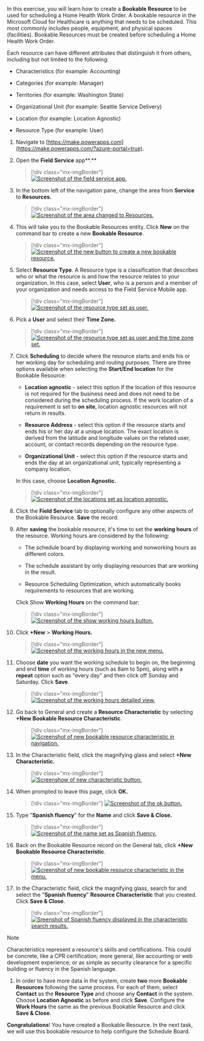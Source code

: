 In this exercise, you will learn how to create a **Bookable Resource** to be used for scheduling a Home Health Work Order. A bookable resource in the Microsoft Cloud for Healthcare is anything that needs to be scheduled. This most commonly includes people, equipment, and physical spaces (facilities). Bookable Resources must be created before scheduling a Home Health Work Order.

Each resource can have different attributes that distinguish it from others, including but not limited to the following:

-   Characteristics (for example: Accounting)

-   Categories (for example: Manager)

-   Territories (for example: Washington State)

-   Organizational Unit (for example: Seattle Service Delivery)

-   Location (for example: Location Agnostic)

-   Resource Type (for example: User)

1.  Navigate to [https://make.powerapps.com](https://make.powerapps.com/?azure-portal=true).

1.  Open the **Field Service** app**.**

	> [!div class="mx-imgBorder"]
	> [![Screenshot of the field service app.](../media/field-service.png)](../media/field-service.png#lightbox)

1.  In the bottom left of the navigation pane, change the area from **Service** to **Resources.**

	> [!div class="mx-imgBorder"]
	> [![Screenshot of the area changed to Resources.](../media/resources.png)](../media/resources.png#lightbox)

1.  This will take you to the Bookable Resources entity. Click **New** on the command bar to create a new **Bookable Resource**.

	> [!div class="mx-imgBorder"]
	> [![Screenshot of the new button to create a new bookable resource.](../media/new-bookable-resource.png)](../media/new-bookable-resource.png#lightbox)

1.  Select **Resource Type**. A Resource type is a classification that describes who or what the resource is and how the resource relates to your organization. In this case, select **User**, who is a person and a member of your organization and needs access to the Field Service Mobile app.

	> [!div class="mx-imgBorder"]
	> [![Screenshot of the resource type set as user.](../media/user.png)](../media/user.png#lightbox)

1.  Pick a **User** and select their **Time Zone.**

	> [!div class="mx-imgBorder"]
	> [![Screenshot of the resource type set as user and the time zone set.](../media/user-resource-type.png)](../media/user-resource-type.png#lightbox)

1.  Click **Scheduling** to decide where the resource starts and ends his or her working day for scheduling and routing purposes. There are three options available when selecting the **Start/End location** for the Bookable Resource:

	-   **Location agnostic** - select this option if the location of this resource is not required for the business need and does not need to be considered during the scheduling process. If the work location of a requirement is set to **on site**, location agnostic resources will not return in results.
	
	-   **Resource Address** - select this option if the resource starts and ends his or her day at a unique location. The exact location is derived from the latitude and longitude values on the related user, account, or contact records depending on the resource type. 
	
	-   **Organizational Unit** - select this option if the resource starts and ends the day at an organizational unit, typically representing a company location.

	In this case, choose **Location Agnostic.**

	> [!div class="mx-imgBorder"]
	> [![Screenshot of the locations set as location agnostic.](../media/location-agnostic.png)](../media/location-agnostic.png#lightbox)

1.  Click the **Field Service** tab to optionally configure any other aspects of the Bookable Resource. **Save** the record.

1.  After **saving** the bookable resource, it's time to set the **working hours** of the resource. Working hours are considered by the following:

	-   The schedule board by displaying working and nonworking hours as different colors.
	
	-   The schedule assistant by only displaying resources that are working in the result.
	
	-   Resource Scheduling Optimization, which automatically books requirements to resources that are working.

	Click Show **Working Hours** on the command bar:

	> [!div class="mx-imgBorder"]
	> [![Screenshot of the show working hours button.](../media/show-work-hours.png)](../media/show-work-hours.png#lightbox)

1. Click **+New** > **Working Hours.**

	> [!div class="mx-imgBorder"]
	> [![Screenshot of the working hours in the new menu.](../media/working-hours.png)](../media/working-hours.png#lightbox)

1. Choose **date** you want the working schedule to begin on, the beginning and end **time** of working hours (such as 8am to 5pm), along with a **repeat** option such as "every day" and then click off Sunday and Saturday. Click **Save**.

	> [!div class="mx-imgBorder"]
	> [![Screenshot of the working hours detailed view.](../media/work-hour-details.png)](../media/work-hour-details.png#lightbox)

1. Go back to General and create a **Resource Characteristic** by selecting **+New Bookable Resource Characteristic**.

	> [!div class="mx-imgBorder"]
	> [![Screenshot of new bookable resource characteristic in navigation.](../media/new-bookable-resource-characteristic.png)](../media/new-bookable-resource-characteristic.png#lightbox)

1. In the Characteristic field, click the magnifying glass and select **+New Characteristic.**

	> [!div class="mx-imgBorder"]
	> [![Screenshow of new characteristic button.](../media/new-characteristic.png)](../media/new-characteristic.png#lightbox)

1. When prompted to leave this page, click **OK.**

	> [!div class="mx-imgBorder"]
	> [![Screenshot of the ok button.](../media/ok-button.png)](../media/ok-button.png#lightbox)

1. Type "**Spanish fluency**" for the **Name** and click **Save & Close.**

	> [!div class="mx-imgBorder"]
	> [![Screenshot of the name set as Spanish fluency.](../media/spanish-fluency.png)](../media/spanish-fluency.png#lightbox)

1. Back on the Bookable Resource record on the General tab, click **+New Bookable Resource Characteristic**.

	> [!div class="mx-imgBorder"]
	> [![Screenshot of new bookable resource characteristic in the menu.](../media/new-bookable-resource-characteristic.png)](../media/new-bookable-resource-characteristic.png#lightbox)

1. In the Characteristic field, click the magnifying glass, search for and select the "**Spanish fluency**" **Resource Characteristic** that you created. Click **Save & Close**.

	> [!div class="mx-imgBorder"]
	> [![Sreenshot of Spanish fluency displayed in the characteristic search results.](../media/search-characteristic.png)](../media/search-characteristic.png#lightbox)

> [!NOTE]
> Characteristics represent a resource's skills and certifications. This could be concrete, like a CPR certification; more general, like accounting or web development experience; or as simple as security clearance for a specific building or fluency in the Spanish language.

1. In order to have more data in the system, create **two** more **Bookable Resources** following the same process. For each of them, select **Contact** as the **Resource Type** and choose any **Contact** in the system. Choose **Location Agnostic** as before and click **Save**. Configure the **Work Hours** the same as the previous Bookable Resource and click **Save & Close**.

**Congratulations**! You have created a Bookable Resource. In the next task, we will use this bookable resource to help configure the Schedule Board.

